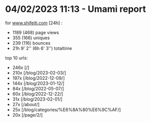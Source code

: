 # 04/02/2023 11:13 - Umami report
for www.shifeiti.com [24h] :

 - 1189 (468) page views
 - 355 (166) uniques
 - 239 (116) bounces
 - 21h 9' 2'' (6h 6' 3'') totaltime


top 10 urls:
 - 246x [/]
 - 210x [/blog/2023-02-03/]
 - 197x [/blog/2022-12-09/]
 - 144x [/blog/2023-01-12/]
 - 84x [/blog/2022-05-07/]
 - 60x [/blog/2022-12-22/]
 - 31x [/blog/2023-02-01/]
 - 27x [/about/]
 - 25x [/blog/categories/%E6%8A%80%E6%9C%AF/]
 - 20x [/page/2/]


